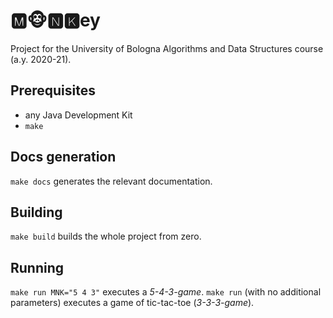 # 🅼🐵🅽🅺ey
Project for the University of Bologna Algorithms and Data Structures course (a.y. 2020-21).

## Prerequisites
- any Java Development Kit
- `make`

## Docs generation
`make docs` generates the relevant documentation.

## Building
`make build` builds the whole project from zero.

## Running
`make run MNK="5 4 3"` executes a _5-4-3-game_. `make run` (with no additional
parameters) executes a game of tic-tac-toe (_3-3-3-game_).

